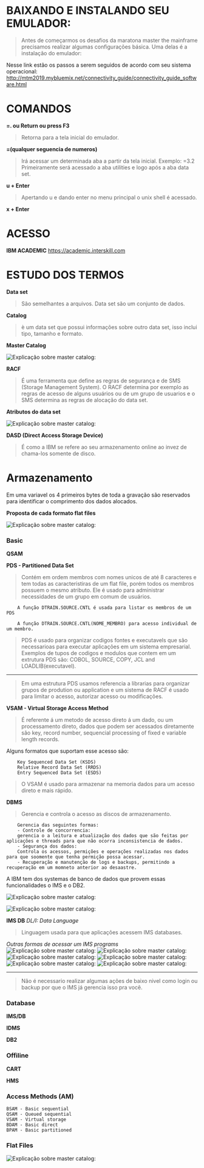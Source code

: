 # BAIXANDO E INSTALANDO SEU EMULADOR:
> Antes de começarmos os desafios da maratona master the mainframe precisamos realizar algumas configurações básica. Uma delas é a instalação do emulador:

Nesse link estão os passos a serem seguidos de acordo com seu sistema operacional:
http://mtm2019.mybluemix.net/connectivity_guide/connectivity_guide_software.html

# COMANDOS

**=. ou Return ou press F3**
> Retorna para a tela inicial do emulador.

**=(qualquer seguencia de numeros)**
> Irá acessar um determinada aba a partir da tela inicial. Exemplo: =3.2 Primeiramente será acessado a aba utilities e logo após a aba data set.

**u + Enter**
> Apertando u e dando enter no menu principal o unix shell é acessado.

**x + Enter**
> 


# ACESSO

**IBM ACADEMIC**
https://academic.interskill.com


# ESTUDO DOS TERMOS

**Data set**
> São semelhantes a arquivos. Data set são um conjunto de dados.

**Catalog**
> è um data set que possui informações sobre outro data set, isso inclui tipo, tamanho e formato.

**Master Catalog**

![Explicação sobre master catalog:](https://github.com/ThreeDP/MTM/blob/master/img/datamanagement/1.png)

**RACF**
> É uma ferramenta que define as regras de segurança e de SMS (Storage Management System). O RACF determina por exemplo as regras de acesso de alguns usuários ou de um grupo de usuarios e o SMS determina as regras de alocação do data set.

**Atributos do data set**

![Explicação sobre master catalog:](https://github.com/ThreeDP/MTM/blob/master/img/datamanagement/2.png)

**DASD (Direct Access Storage Device)**
> É como a IBM se refere ao seu armazenamento online ao invez de chama-los somente de disco.

# Armazenamento

Em uma variavel os 4 primeiros bytes de toda a gravação são reservados para identificar o comprimento dos dados alocados.

**Proposta de cada formato flat files**

![Explicação sobre master catalog:](https://github.com/ThreeDP/MTM/blob/master/img/datamanagement/4.png)


### Basic

**QSAM**
>

**PDS - Partitioned Data Set**
> Contém em ordem membros com nomes unicos de até 8 caracteres e tem todas as caracteristiras de um flat file, porém todos os membros possuem o mesmo atributo. Ele é usado para administrar necessidades de um grupo em comum de usuários.

        A função DTRAIN.SOURCE.CNTL é usada para listar os membros de um PDS
        
        A função DTRAIN.SOURCE.CNTL(NOME_MEMBRO) para acesso individual de um membro.
        
> PDS é usado para organizar codigos fontes e executavels que são necessarioas para executar aplicações em um sistema empresarial. Exemplos de tupos de codigos e modulos que contem em um extrutura PDS são: COBOL, SOURCE, COPY, JCL and LOADLIB(executavel).
__________________________________________________________________________

> Em uma estrutura PDS usamos referencia a librarias para organizar grupos de prodution ou application e um sistema de RACF é usado para limitar o acesso, autorizar acesso ou modificações.

**VSAM - Virtual Storage Access Method**
>  É referente á um metodo de acesso direto á um dado, ou um processamento direto, dados que podem ser acessados diretamente são key, record number, sequencial processing of fixed e variable length records.

Alguns formatos que suportam esse acesso são:

        Key Sequenced Data Set (KSDS)
        Relative Record Data Set (RRDS)
        Entry Sequenced Data Set (ESDS)
       
> O VSAM é usado para armazenar na memoria dados para um acesso direto e mais rápido. 

**DBMS**
> Gerencia e controla o acesso as discos de armazenamento.

        Gerencia das seguintes formas:
        - Controle de concorrencia:
        gerencia o a leitura e atualização dos dados que são feitas por aplicações e threads para que não ocorra inconsistencia de dados.
        - Segurança dos dados:
        Controla os acessos, permições e operações realizadas nos dados para que soomente que tenha permição possa acessar.
        - Recuperação e manutenção de logs e backups, permitindo a recuperação em um momneto anterior ao desaastre.
       
A IBM tem dos systemas de banco de dados que provem essas funcionalidades o IMS e o DB2. 

![Explicação sobre master catalog:](https://github.com/ThreeDP/MTM/blob/master/img/datamanagement/5.png)

![Explicação sobre master catalog:](https://github.com/ThreeDP/MTM/blob/master/img/datamanagement/6.png)

**IMS DB**
*DL/I: Data Language*
> Linguagem usada para que aplicações acessem IMS databases.

*Outras formas de acessar um IMS programs*
![Explicação sobre master catalog:](https://github.com/ThreeDP/MTM/blob/master/img/datamanagement/IMS/1.png)
![Explicação sobre master catalog:](https://github.com/ThreeDP/MTM/blob/master/img/datamanagement/IMS/2.png)
![Explicação sobre master catalog:](https://github.com/ThreeDP/MTM/blob/master/img/datamanagement/IMS/3.png)
![Explicação sobre master catalog:](https://github.com/ThreeDP/MTM/blob/master/img/datamanagement/IMS/4.png)
![Explicação sobre master catalog:](https://github.com/ThreeDP/MTM/blob/master/img/datamanagement/IMS/5.png)
![Explicação sobre master catalog:](https://github.com/ThreeDP/MTM/blob/master/img/datamanagement/IMS/6.png)

__________________________________________________
> Não é necessario realizar algumas ações de baixo nivel como login ou backup por que o IMS já gerencia isso pra você.


       
### Database

**IMS/DB**
>

**IDMS**
>

**DB2**
>

### Offiline

**CART**
>

**HMS**
> 

### Access Methods (AM)

    BSAM - Basic sequential
    QSAM - Queued sequential
    VSAM - Virtual storage
    BDAM - Basic direct
    BPAM - Basic partitioned
    
    
### Flat Files

![Explicação sobre master catalog:](https://github.com/ThreeDP/MTM/blob/master/img/datamanagement/3.png)


